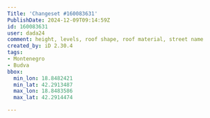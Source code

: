 ```yaml
---
Title: 'Changeset #160083631'
PublishDate: 2024-12-09T09:14:59Z
id: 160083631
user: dada24
comment: height, levels, roof shape, roof material, street name
created_by: iD 2.30.4
tags:
- Montenegro
- Budva
bbox:
  min_lon: 18.8482421
  min_lat: 42.2913487
  max_lon: 18.8483586
  max_lat: 42.2914474

---
```


